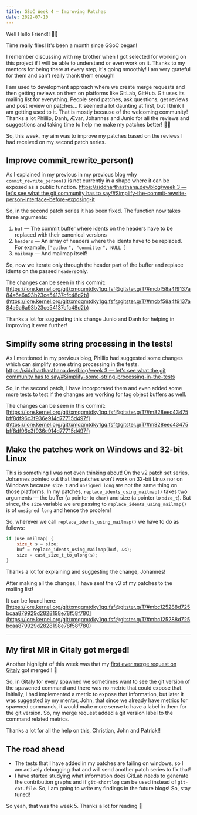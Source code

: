 ```yaml
---
title: GSoC Week 4 — Improving Patches
date: 2022-07-10
---
```


Well Hello Friend!! 👋🏻

Time really flies! It's been a month since GSoC began!

I remember discussing with my brother when I got selected for working on this project if I will be able to understand or even work on it. Thanks to my mentors for being there at every step, it's going smoothly! I am very grateful for them and can’t really thank them enough!

I am used to development approach where we create merge requests and then getting reviews on them on platforms like GitLab, GitHub. Git uses its mailing list for everything. People send patches, ask questions, get reviews and post review on patches… It seemed a lot daunting at first, but I think I am getting used to it. That is mostly because of the welcoming community! Thanks a lot Phillip, Danh, Ævar, Johannes and Junio for all the reviews and suggestions and taking time to help me make my patches better! 🙇🏻

So, this week, my aim was to improve my patches based on the reviews I had received on my second patch series.

## Improve commit_rewrite_person()

As I explained in my previous in my previous blog why `commit_rewrite_person()` is not currently in a shape where it can be exposed as a public function. [https://siddharthasthana.dev/blog/week 3 — let's see what the git community has to say/#Simplify-the-commit-rewrite-person-interface-before-exposing-it](https://siddharthasthana.dev/blog/week%203%20%E2%80%94%20let's%20see%20what%20the%20git%20community%20has%20to%20say/#Simplify-the-commit-rewrite-person-interface-before-exposing-it) 

So, in the second patch series it has been fixed. The function now takes three arguments:

1. `buf` — The commit buffer where idents on the headers have to be replaced with their canonical versions
2. `headers` — An array of headers where the idents have to be replaced. For example, `["author", "committer", NULL ]`
3. `mailmap` — And mailmap itself!

So, now we iterate only through the header part of the buffer and replace idents on the passed `headers`only.

The changes can be seen in this commit: [https://lore.kernel.org/git/xmqqmtdky1gq.fsf@gitster.g/T/#mcbf58a4f9137a84a6a6a93b23ce54137cfc48d2b](https://lore.kernel.org/git/xmqqmtdky1gq.fsf@gitster.g/T/#mcbf58a4f9137a84a6a6a93b23ce54137cfc48d2b) 

Thanks a lot for suggesting this change Junio and Danh for helping in improving it even further!

## **Simplify some string processing in the tests!**

As I mentioned in my previous blog, Phillip had suggested some changes which can simplify some string processing in the tests. [https://siddharthasthana.dev/blog/week 3 — let's see what the git community has to say/#Simplify-some-string-processing-in-the-tests](https://siddharthasthana.dev/blog/week%203%20%E2%80%94%20let's%20see%20what%20the%20git%20community%20has%20to%20say/#Simplify-some-string-processing-in-the-tests)

So, in the second patch, I have incorporated them and even added some more tests to test if the changes are working for tag object buffers as well.

The changes can be seen in this commit: [https://lore.kernel.org/git/xmqqmtdky1gq.fsf@gitster.g/T/#m828eec43475bff8df96c3f936e914d77715d497f](https://lore.kernel.org/git/xmqqmtdky1gq.fsf@gitster.g/T/#m828eec43475bff8df96c3f936e914d77715d497f) 

## Make the patches work on Windows and 32-bit Linux

This is something I was not even thinking about! On the v2 patch set series, Johannes pointed out that the patches won’t work on 32-bit Linux nor on Windows because `size_t` and `unsigned long` are not the same thing on those platforms. In my patches, `replace_idents_using_mailmap()` takes two arguments — the buffer (a pointer to `char`) and size (a pointer to `size_t`). But since, the `size` variable we are passing to `replace_idents_using_mailmap()` is of `unsigned long` and hence the problem!

So, wherever we call `replace_idents_using_mailmap()` we have to do as follows:

```c
if (use_mailmap) {
	size_t s = size;
	buf = replace_idents_using_mailmap(buf, &s);
	size = cast_size_t_to_ulong(s);
}
```

Thanks a lot for explaining and suggesting the change, Johannes!

After making all the changes, I have sent the v3 of my patches to the mailing list! 

It can be found here: [https://lore.kernel.org/git/xmqqmtdky1gq.fsf@gitster.g/T/#mbc125288d725bcaa879929d2828198e78f58f780](https://lore.kernel.org/git/xmqqmtdky1gq.fsf@gitster.g/T/#mbc125288d725bcaa879929d2828198e78f58f780) 

---
## My first MR in Gitaly got merged!
Another highlight of this week was that my [first ever merge request on Gitaly](https://gitlab.com/gitlab-org/gitaly/-/merge_requests/4460) got merged!! 🎉

So, in Gitaly for every spawned we sometimes want to see the git version of the spawened command and there was no metric that could expose that. Initially, I had implemented a metric to expose that information, but later it was suggested by my mentor, John, that since we already have metrics for spawned commands, it would make more sense to have a label in them for the git version. So, my merge request added a git version label to the command related metrics.

Thanks a lot for all the help on this, Christian, John and Patrick!! 

## The road ahead

- The tests that I have added in my patches are failing on windows, so I am actively debugging that and will send another patch series to fix that!
- I have started studying what information does GitLab needs to generate the contribution graphs and if `git-shortlog` can be used instead of `git-cat-file`. So, I am going to write my findings in the future blogs! So, stay tuned!

So yeah, that was the week 5. Thanks a lot for reading 🙂